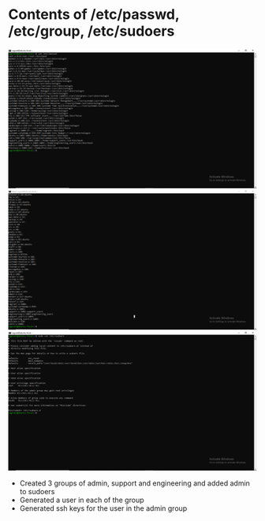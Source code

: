 # Contents of /etc/passwd, /etc/group, /etc/sudoers


![My_screenshot](./_etc_passwd.png "/etc/passwd.png") <br>
![My_screenshot](./_etc_group.png "/etc/group") <br>
![My_screenshot](./_etc_sudoers.png "/etc/sudoers")


<ul>
<li>Created 3 groups of admin, support and engineering and added admin to sudoers</li>
<li>Generated a user in each of the group</li>
<li>Generated ssh keys for the user in the admin group</li>
</ul>